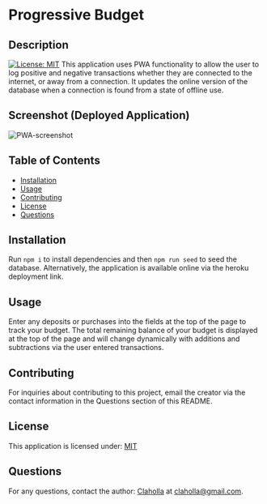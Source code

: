 
  # Progressive Budget
  
  ## Description
[![License: MIT](https://img.shields.io/badge/License-MIT-yellow.svg)](https://opensource.org/licenses/MIT)
  This application uses PWA functionality to allow the user to log positive and negative transactions whether they are connected to the internet, or away from a connection. It updates the online version of the database when a connection is found from a state of offline use.
  
  ## Screenshot (Deployed Application)
  ![PWA-screenshot](https://user-images.githubusercontent.com/80665978/133908098-cc77f905-56a1-4f0b-9bc0-4cb36b0fc0c3.png)

  ## Table of Contents

  - [Installation](#installation)
  - [Usage](#usage)
  - [Contributing](#contributing)
  - [License](#license)
  - [Questions](#questions)

  ## Installation

  Run ```npm i``` to install dependencies and then ```npm run seed``` to seed the database. Alternatively, the application is available online via the heroku deployment link.

  ## Usage

  Enter any deposits or purchases into the fields at the top of the page to track your budget. The total remaining balance of your budget is displayed at the top of the page and will change dynamically with additions and subtractions via the user entered transactions.

  ## Contributing

  For inquiries about contributing to this project, email the creator via the contact information in the Questions section of this README.

  ## License

  This application is licensed under: [MIT](https://opensource.org/licenses/MIT)

  ## Questions

  For any questions, contact the author: [Claholla](https://www.github.com/Claholla) at claholla@gmail.com.

  
